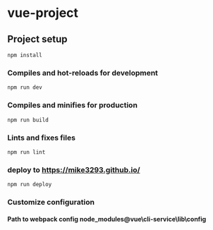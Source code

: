 # vue-project

## Project setup

```
npm install
```

### Compiles and hot-reloads for development

```
npm run dev
```

### Compiles and minifies for production

```
npm run build
```

### Lints and fixes files

```
npm run lint
```

### deploy to https://mike3293.github.io/

```
npm run deploy
```

### Customize configuration

#### Path to webpack config node_modules\@vue\cli-service\lib\config

<!-- See [Configuration Reference](https://cli.vuejs.org/config/). -->

